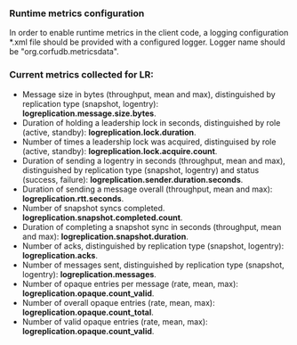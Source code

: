 ### Runtime metrics configuration

In order to enable runtime metrics in the client code, a logging configuration *.xml file should 
be provided with a configured logger. Logger name should be "org.corfudb.metricsdata".

### Current metrics collected for LR:

  * Message size in bytes (throughput, mean and max), distinguished by replication type (snapshot, logentry): **logreplication.message.size.bytes**.
  * Duration of holding a leadership lock in seconds, distinguished by role (active, standby): **logreplication.lock.duration**.
  * Number of times a leadership lock was acquired, distinguised by role (active, standby): **logreplication.lock.acquire.count**.
  * Duration of sending a logentry in seconds (throughput, mean and max), distinguished by replication type (snapshot, logentry) and status (success, failure): **logreplication.sender.duration.seconds**.
  * Duration of sending a message overall (throughput, mean and max): **logreplication.rtt.seconds**.
  * Number of snapshot syncs completed. **logreplication.snapshot.completed.count**.
  * Duration of completing a snapshot sync in seconds (throughput, mean and max): **logreplication.snapshot.duration**.
  * Number of acks, distinguished by replication type (snapshot, logentry): **logreplication.acks**.
  * Number of messages sent, distinguished by replication type (snapshot, logentry): **logreplication.messages**.
  * Number of opaque entries per message (rate, mean, max): **logreplication.opaque.count_valid**.
  * Number of overall opaque entries (rate, mean, max): **logreplication.opaque.count_total**.
  * Number of valid opaque entries (rate, mean, max): **logreplication.opaque.count_valid**.
